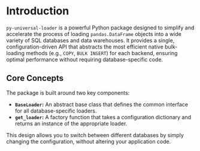 # Introduction

`py-universal-loader` is a powerful Python package designed to simplify and accelerate the process of loading `pandas.DataFrame` objects into a wide variety of SQL databases and data warehouses. It provides a single, configuration-driven API that abstracts the most efficient native bulk-loading methods (e.g., `COPY`, `BULK INSERT`) for each backend, ensuring optimal performance without requiring database-specific code.

## Core Concepts

The package is built around two key components:

- **`BaseLoader`:** An abstract base class that defines the common interface for all database-specific loaders.
- **`get_loader`:** A factory function that takes a configuration dictionary and returns an instance of the appropriate loader.

This design allows you to switch between different databases by simply changing the configuration, without altering your application code.
